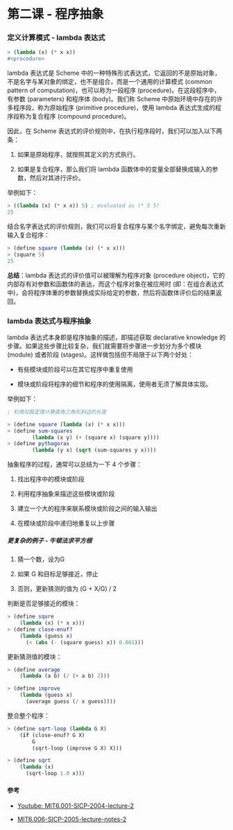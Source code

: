# 第二课 - 程序抽象

### 定义计算模式 - lambda 表达式

```scheme
> (lambda (x) (* x x))
#<procedure>
```

lambda 表达式是 Scheme 中的一种特殊形式表达式，它返回的不是原始对象，不是名字与某对象的绑定，也不是组合，而是一个通用的计算模式 \(common pattern of computation\)，也可以称为一段程序 \(procedure\)。在这段程序中，有参数 \(parameters\) 和程序体 \(body\)。我们称 Scheme 中原始环境中存在的许多程序段，称为原始程序 \(primitive procedure\)，使用 lambda 表达式生成的程序段称为复合程序 \(compound procedure\)。

因此，在 Scheme 表达式的评价规则中，在执行程序段时，我们可以加入以下两条：

1. 如果是原始程序，就按照其定义的方式执行。

2. 如果是复合程序，那么我们将 lambda 函数体中的变量全部替换成输入的参数，然后对其进行评价。

举例如下：

```scheme
> ((lambda (x) (* x x)) 5) ; evaluated as (* 5 5)
25
```

结合名字表达式的评价规则，我们可以将复合程序与某个名字绑定，避免每次重新输入复合程序：

```scheme
> (define square (lambda (x) (* x x)))
> (square 5)
25
```

**总结**：lambda 表达式的评价值可以被理解为程序对象 \(procedure object\)，它的内部存有对参数和函数体的表达，而这个程序对象在被应用时 \(即：在组合表达式中\)，会将程序体重的参数替换成实际给定的参数，然后将函数体评价后的结果返回。

### lambda 表达式与程序抽象

lambda 表达式本身即是程序抽象的描述，即描述获取 declarative knowledge 的步骤。如果这些步骤比较复杂，我们就需要将步骤进一步划分为多个模块 \(module\) 或者阶段 \(stages\)。这样做包括但不局限于以下两个好处：

* 有些模块或阶段可以在其它程序中重复使用

* 模块或阶段将程序的细节和程序的使用隔离，使用者无须了解具体实现。

举例如下：

```scheme
; 利用勾股定理计算直角三角形斜边的长度

> (define square (lambda (x) (* x x)))
> (define sum-squares
    	(lambda (x y) (+ (square x) (square y))))
> (define pythagoras
    	(lambda (y x) (sqrt (sum-squares y x))))
```

抽象程序的过程，通常可以总结为一下 4 个步骤：

1. 找出程序中的模块或阶段

2. 利用程序抽象来描述这些模块或阶段

3. 建立一个大的程序来联系模块或阶段之间的输入输出

4. 在模块或阶段中递归地重复以上步骤

##### 更复杂的例子 - 牛顿法求平方根

1. 猜一个数，设为G

2. 如果 G 和目标足够接近，停止

3. 否则，更新猜测的值为 \(G + X/G\) / 2

判断是否足够接近的模块：

```scheme
> (define squre
    (lambda (x) (* x x)))
> (define close-enuf?
    (lambda (guess x)
      (< (abs (- (square guess) x)) 0.001)))
```

更新猜测值的模块：

```scheme
> (define average
    (lambda (a b) (/ (+ a b) 2)))

> (define improve
    (lambda (guess x)
      (average guess (/ x guess))))
```

整合整个程序：

```scheme
> (define sqrt-loop (lambda G X)
  	(if (close-enuf? G X)
        G
        (sqrt-loop (improve G X) X)))

> (define sqrt
    (lambda (x)
      (sqrt-loop 1.0 x)))
```

#### 参考

* [Youtube: MIT6.001-SICP-2004-lecture-2](https://www.youtube.com/watch?v=51gPEp0hRoQ&list=PL7BcsI5ueSNFPCEisbaoQ0kXIDX9rR5FF&index=2)

* [MIT6.006-SICP-2005-lecture-notes-2](https://ocw.mit.edu/courses/electrical-engineering-and-computer-science/6-001-structure-and-interpretation-of-computer-programs-spring-2005/lecture-notes/lecture2webhand.pdf)



